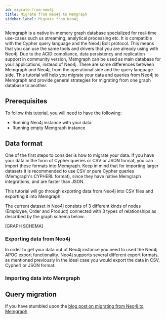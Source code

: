 ```yaml
---
id: migrate-from-neo4j
title: Migrate from Neo4j to Memgraph
sidebar_label: Migrate from Neo4j
---
```


Memgraph is a native in-memory graph database specialized for real-time use-cases such us streaming, analytical processing etc. It is compatible with the Cypher query language and the Neo4j Bolt protocol. This means that you can use the same tools and drivers that you are already using with Neo4j. Due to the ACID compliance, data persistency and replication support in community version, Memgraph can be used as main database for your applications, instead of Neo4j. There are some differences between Memgraph and Neo4j, from the operational side and the query language side. This tutorial will help you migrate your data and queries from Neo4j to Memgraph and provide general strategies for migrating from one graph database to another.


## Prerequisites

To follow this tutorial, you will need to have the following:

- Running Neo4j instance with your data
- Running empty Memgraph instance 

## Data format

One of the first steps to consider is how to migrate your data. If you have your
data in the form of Cypher queries or CSV or JSON format, you can import these
formats into Memgraph. Keep in mind that for importing larger datasets it is
recommended to use CSV or pure Cypher queries (Memgraph's CYPHERL format), since
they have native Memgraph integrations, and are faster than JSON.

This tutorial will go through exporting data from Neo4j into CSV files and
exporting it into Memgraph. 

The current dataset in Neo4j consists of 3 different kinds of nodes (Employee,
Order and Product) connected with 3 types of relationships as described by the
graph schema below: 

[GRAPH SCHEMA]

### Exporting data from Neo4j

In order to get your data out of Neo4j instance you need to used the Neo4j APOC export functionality. Neo4j supports several different export formats, as mentioned previously in the ideal case you would export the data in CSV, Cypherl or JSON format. 


### Importing data into Memgraph

####


## Query migration



If you have stumbled upon the [blog post on migrating from Neo4j to Memgraph](https://memgraph.com/blog/how-to-migrate-from-neo4j-to-memgraph)